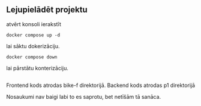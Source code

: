 ## Lejupielādēt projektu
atvērt konsoli ierakstīt
```
docker compose up -d
```
lai sāktu dokerizāciju.
```
docker compose down
```
lai pārstātu konterizāciju.
##
Frontend kods atrodas bike-f direktorijā.
Backend kods atrodas p1 direktorijā

Nosaukumi nav baigi labi to es saprotu, bet netīšām tā sanāca.
